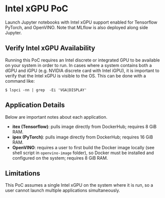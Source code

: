 # Intel xGPU PoC

Launch Jupyter notebooks with Intel xGPU support enabled for Tensorflow
PyTorch, and OpenVINO. Note that MLflow is also deployed along side Jupyter.

## Verify Intel xGPU Availability

Running this PoC requires an Intel discrete or integrated GPU to be available
on your system in order to run. In cases where a system contains both a dGPU
and iGPU (e.g. NVIDIA discrete card with Intel iGPU), it is important to
verify that the Intel xGPU is visible to the OS. This can be done with a
command like:

```
$ lspci -nn | grep  -Ei 'VGA|DISPLAY'
```

## Application Details

Below are important notes about each application. 

* **itex (Tensorflow)**: pulls image directly from DockerHub; requires 8 GiB RAM.
* **ipex (PyTorch)**: pulls image directly from DockerHub; requires 16 GiB RAM.
* **OpenVINO**: requires a user to first build the Docker image locally (see
shell script in `openvino-image` folder), so Docker must be installed and
configured on the system; requires 8 GiB RAM.

## Limitations

This PoC assumes a single Intel xGPU on the system where it is run, so a user
cannot launch multiple applications simultaneously.
